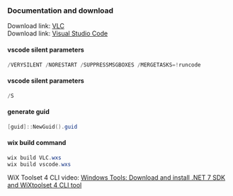 ### Documentation and download
Download link: [VLC](https://www.videolan.org/) <br />
Download link: [Visual Studio Code](https://code.visualstudio.com/Download) <br />


#### vscode silent parameters
```powershell
/VERYSILENT /NORESTART /SUPPRESSMSGBOXES /MERGETASKS=!runcode
```

#### vscode silent parameters
```powershell
/S
```

#### generate guid
```powershell
[guid]::NewGuid().guid
```

#### wix build command
```powershell
wix build VLC.wxs
wix build vscode.wxs
```

WiX Toolset 4 CLI video: [Windows Tools: Download and install .NET 7 SDK and WiXtoolset 4 CLI tool](https://youtu.be/ukrIlmadTjw) <br />
